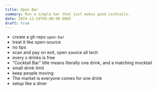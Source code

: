 ```yaml
---
title: Open Bar
summary: Run a simple bar that just makes good cocktails.
date: 2024-12-24T05:00:00.000Z
draft: true
---
```


* create a gh repo `open-bar`
* treat it like open-source
* no tips
* scan and pay on exit, open source all tech
* every x drinks is free
* "Cocktail Bar" title means literally one drink, and a matching mocktail
* small drink limit
* keep people moving 
* The market is everyone comes for one drink
* setup like a diner
